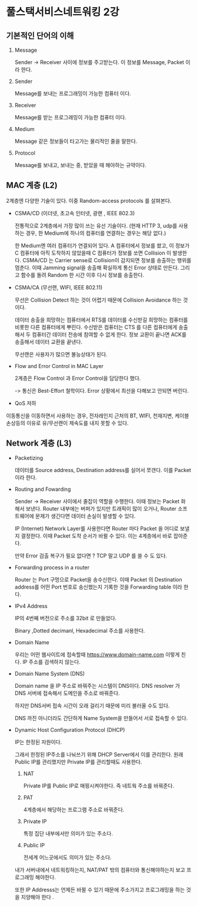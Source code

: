 # 풀스택서비스네트워킹 2강 

## 기본적인 단어의 이해 

1. Message 

   Sender -> Receiver 사이에 정보를 주고받는다. 이 정보를 Message, Packet 이라 한다. 

2. Sender 

   Message를 보내는 프로그래밍이 가능한 컴퓨터 이다. 

3. Receiver 

   Message를 받는 프로그래밍이 가능한 컴퓨터 이다. 

4. Medium 

   Message 같은 정보들이 타고가는 물리적인 줄을 말한다. 

5. Protocol 

   Message를 보내고, 보내는 중, 받았을 때 해야하는 규약이다. 

## MAC 계층 (L2)

2계층엔 다양한 기술이 있다. 이중 Random-access protocols 를 살펴본다. 

- CSMA/CD (이더넷, 초고속 인터넷, 광랜 , IEEE 802.3)

  전통적으로 2계층에서 가장 많이 쓰는 유선 기술이다. (현재 HTTP 3, udp를 사용하는 경우, 한 Medium에 하나의 컴퓨터를 연결하는 경우는 해당 없다.)

  한 Medium엔 여러 컴퓨터가 연결되어 있다. A  컴퓨터에서 정보를 쐈고, 이 정보가 C 컴퓨터에 아직 도착하지 않았을때 C 컴퓨터가 정보를 쏘면 Collision 이 발생한다.  CSMA/CD 는 Carrier sense로 Collision이 감지되면 정보를 송출하는 행위를 멈춘다. 이때 Jamming signal을 송출해 확실하게 통신 Error 상태로 만든다. 그리고 함수를 돌려 Random 한 시간 이후 다시 정보를 송출한다. 

- CSMA/CA (무선랜, WIFI, IEEE 802.11)

  무선은 Collision Detect 하는 것이 어렵기 때문에 Collision Avoidance 하는 것이다.  

  데이터 송출을 희망하는 컴퓨터에서 RTS를 데이터를 수신받길 희망하는 컴퓨터를 비롯한 다른 컴퓨터에게 뿌린다. 수신받은 컴퓨터는 CTS 를 다른 컴퓨터에게 송출해서 두 컴퓨터간 데이터 전송에 참여할 수 없게 한다. 정보 교환이 끝나면 ACK를 송출해서 데이터 교환을 끝낸다. 

  무선랜은 사용자가 많으면 불능상태가 된다. 

- Flow and Error Control in MAC Layer 

  2계층은 Flow Control 과 Error Control을 담당한다 했다. 

  -> 통신은 Best-Effort 철학이다. Error 상황에서 최선을 다해보고 안되면 버린다. 

-  QoS 저하 

  이동통신을 이동하면서 사용하는 경우, 전자레인지 근처의 BT, WIFI, 천재지변, 케이블 손상등의 이유로 유/무선랜이 제속도를 내지 못할 수 있다.  

## Network 계층 (L3)

- Packetizing 

  데이터를 Source address, Destination address를 실어서 쪼갠다. 이를 Packet  이라 한다. 

- Routing and Fowarding 

  Sender -> Receiver 사이에서 줄잡이 역할을 수행한다. 이때 정보는 Packet 화 해서 보낸다. Router 내부에는 버퍼가 있지만 트래픽이 많이 오거나, Router 소프트웨어에 문제가 생긴다면 데이터 손실이 발생할 수 있다. 

  IP (Internet) Network Layer를 사용한다면 Router 마다 Packet 을 어디로 보낼지 결정한다. 이때 Packet 도착 순서가 바뀔 수 있다. 이는 4계층에서 바로 잡아준다. 

  만약 Error 검출 복구가 필요 없다면 ? TCP 말고 UDP 를 쓸 수 도 있다. 

- Forwarding process in a router 

  Router 는 Port 구멍으로 Packet을 송수신한다. 이때 Packet 의 Destination address를 어떤 Port 번호로 송신했는지 기록한 것을 Forwarding table 이라 한다. 

- IPv4 Address

  IP의 4번째 버전으로 주소를 32bit 로 만들었다. 

  Binary ,Dotted decimanl, Hexadecimal 주소를 사용한다. 

- Domain Name

  우리는 어떤 웹사이트에 접속할때 https://www.domain-name.com  이렇게 친다. IP 주소를 검색하지 않는다. 

- Domain Name System (DNS)

  Domain name 을 IP 주소로 바꿔주는 시스템이 DNS이다.  DNS resolver 가 DNS 서버에 접속해서 도메인을 주소로 바꿔준다.  

  하지만 DNS서버 접속 시간이 오래 걸리기 때문에 미리 불러올 수도 있다. 

  DNS 까진 아니더라도 간단하게 Name System을 만들어서  서로 접속할 수 있다. 

- Dynamic Host Configuration Protocol (DHCP)

  IP는 한정된 자원이다. 

  그래서 한정된 IP주소를 나눠쓰기 위해 DHCP Server에서 이를 관리한다. 원래 Public IP를 관리했지만 Private IP를 관리할때도 사용한다. 

  1. NAT 

     Private IP를 Public IP로 매핑시켜야한다. 즉 네트웍 주소를 바꿔준다. 

  2. PAT

     4계층에서 해당하는 프로그램 주소로 바꿔준다. 

  3. Private IP

     특정 집단 내부에서만 의미가 있는 주소다. 

  4. Public IP 

     전세계 어느곳에서도 의미가 있는 주소다.

  내가 서버내에서 네트워킹하는지, NAT/PAT 밖의 컴퓨터와 통신해야하는지 보고 프로그래밍 해야한다. 

  또한 IP Addresss는 언제든 바뀔 수 있기 때문에 주소가지고 프로그래밍을 하는 것을 지양해야 한다 . 

